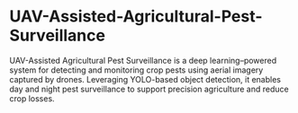 # UAV-Assisted-Agricultural-Pest-Surveillance
UAV-Assisted Agricultural Pest Surveillance is a deep learning–powered system for detecting and monitoring crop pests using aerial imagery captured by drones. Leveraging YOLO-based object detection, it enables day and night pest surveillance to support precision agriculture and reduce crop losses.
